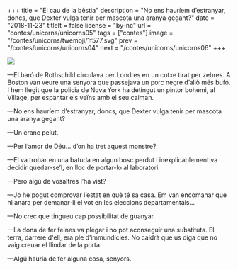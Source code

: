 +++
title = "El cau de la bèstia"
description = "No ens hauríem d’estranyar, doncs, que Dexter vulga tenir per mascota una aranya gegant?"
date = "2018-11-23"
titleIt = false
license = "by-nc"
url = "contes/unicorns/unicorns05"
tags = ["contes"]
image = "/contes/unicorns/twemoji/1f577.svg"
prev = "/contes/unicorns/unicorns04"
next = "/contes/unicorns/unicorns06"
+++

<img class="emoji" src="/contes/unicorns/twemoji/1f577.svg" />

—El baró de Rothschild circulava per Londres en un cotxe tirat per zebres. A Boston van veure una senyora que passejava un porc negre d’allò més bufó. I hem llegit que la policia de Nova York ha detingut un pintor bohemi, al Village, per espantar els veïns amb el seu caiman.

—No ens hauríem d’estranyar, doncs, que Dexter vulga tenir per mascota una aranya gegant?

—Un cranc pelut.

—Per l’amor de Déu… d’on ha tret aquest monstre?

—El va trobar en una batuda en algun bosc perdut i inexplicablement va decidir quedar-se’l, en lloc de portar-lo al laboratori.

—Però algú de vosaltres l’ha vist?

—Jo he pogut comprovar l’estat en què té sa casa. Em van encomanar que hi anara per demanar-li el vot en les eleccions departamentals…

—No crec que tingueu cap possibilitat de guanyar.

—La dona de fer feines va plegar i no pot aconseguir una substituta. El terra, darrere d'ell, era ple d’immundícies. No caldrà que us diga que no vaig creuar el llindar de la porta.

—Algú hauria de fer alguna cosa, senyors.

